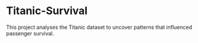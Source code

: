 # Titanic-Survival
This project analyses the Titanic dataset to uncover patterns that influenced passenger survival.
